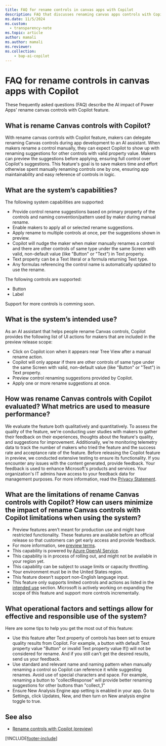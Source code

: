 ```yaml
---
title: FAQ for rename controls in canvas apps with Copilot 
description: FAQ that discusses renaming canvas apps controls with Copilot.
ms.date: 11/5/2024
ms.custom: 
  - transparency-note
ms.topic: article
author: mamali 
ms.author: mamali
ms.reviewer: 
ms.collection: 
    - bap-ai-copilot
---
```


# FAQ for rename controls in canvas apps with Copilot

These frequently asked questions (FAQ) describe the AI impact of Power Apps' rename canvas controls with Copilot feature. 

##  What is rename Canvas controls with Copilot?

With rename canvas controls with Copilot feature, makers can delegate renaming Canvas controls during app development to an AI assistant. When makers rename a control manually, they can expect Copilot to show up with renaming suggestions for other controls with valid property value. Makers can preview the suggestions before applying, ensuring full control over Copilot's suggestions. This feature's goal is to save makers time and effort otherwise spent manually renaming controls one by one, ensuring app maintainability and easy reference of controls in logic.
 
## What are the system’s capabilities? 

The following system capabilities are supported:
- Provide control rename suggestions based on primary property of the controls and naming convention/pattern used by maker during manual rename.
- Enable makers to apply all or selected rename suggestions.
- Apply rename to multiple controls at once, per the suggestions shown in preview.
- Copilot will nudge the maker when maker manually renames a control and there are other controls of same type under the same Screen with valid, non-default value (like "Button" or "Text") in Text property.
- Text property can be a Text literal or a formula returning Text type.
- Any formulas referencing the control name is automatically updated to use the rename.

The following controls are supported: 
- Button 
- Label 

Support for more controls is comming soon.

## What is the system’s intended use? 

As an AI assistant that helps people rename Canvas controls, Copilot provides the following list of UI actions for makers that are included in the preview release scope:
- Click on Copilot icon when it appears near Tree View after a manual rename action.
- Copilot will only appear if there are other controls of same type under the same Screen with valid, non-default value (like "Button" or "Text") in Text property.
- Preview control renaming suggestions provided by Copilot.
- Apply one or more rename suggestions at once.

## How was rename Canvas controls with Copilot evaluated? What metrics are used to measure performance? 

We evaluate the feature both qualitatively and quantitatively. To assess the quality of the feature, we're conducting user studies with makers to gather their feedback on their experiences, thoughts about the feature's quality, and suggestions for improvement. Additionally, we're monitoring telemetry data to track the number of makers who tried the feature and the success rate and acceptance rate of the feature.
Before releasing the Copilot feature in preview, we conducted extensive testing to ensure its functionality. If you encounter any issues with the content generated, provide feedback. Your feedback is used to enhance Microsoft's products and services. Your organization's IT admins have access to your feedback data for management purposes. For more information, read the [Privacy Statement](https://go.microsoft.com/fwlink/?linkid=2182930%22%20\t%20%22_blank).

## What are the limitations of rename Canvas controls with Copilot? How can users minimize the impact of rename Canvas controls with Copilot limitations when using the system? 

- Preview features aren’t meant for production use and might have restricted functionality. These features are available before an official release so that customers can get early access and provide feedback. 
- For more information, see [preview terms](https://go.microsoft.com/fwlink/?linkid=2173149). 
- This capability is powered by [Azure OpenAI Service](/azure/cognitive-services/openai/overview). 
- This capability is in process of rolling out, and might not be available in your region yet. 
- This capability can be subject to usage limits or capacity throttling. 
- Your environment must be in the United States region.
- This feature doesn’t support non-English language input. 
- This feature only supports limited controls and actions as listed in the [intended use](faq-rename-control.md#what-is-rename-canvas-controls-with-copilot) section. Microsoft is actively working on expanding the scope of this feature and support more controls incrementally. 

## What operational factors and settings allow for effective and responsible use of the system? 

Here are some tips to help you get the most out of this feature:

- Use this feature after Text property of controls has been set to ensure quality results from Copilot. For example, a button with default Text property value "Button" or invalid Text property value If() will not be considered for rename. And if you still can't get the desired results, send us your feedback.
- Use standard and relevant name and naming pattern when manually renaming a control so Copilot can reference it while suggesting renames. Avoid use of special characters and space. For example, renaming a button to "collectResponse" will provide better renaming suggestions for other buttons than "collect_1"
- Ensure New Analysis Engine app setting is enabled in your app. Go to Settings, click Updates, New, and then turn on New analysis engine toggle to true.


## See also 
- [Rename controls with Copilot (preview)](../canvas-apps/controls/copilot-rename-controls.md)

 
[!INCLUDE[footer-include](../../includes/footer-banner.md)]
